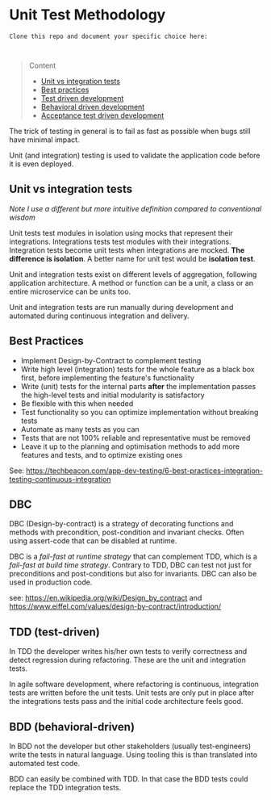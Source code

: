 # Unit Test Methodology

```
Clone this repo and document your specific choice here:



```
> Content
> - [Unit vs integration tests](#unit-vs-integration-tests)
> - [Best practices](#best-practices)
> - [Test driven development](#tdd-test-driven)
> - [Behavioral driven development](#bdd-behavioral-driven)
> - [Acceptance test driven development](#atdd-classic-acceptance-test-driven)

The trick of testing in general is to fail as fast as possible when bugs still have minimal impact.

Unit (and integration) testing is used to validate the application code before it is even deployed.

## Unit vs integration tests

*Note I use a different but more intuitive definition compared to conventional wisdom*

Unit tests test modules in isolation using mocks that represent their integrations.
Integrations tests test modules with their integrations.
Integration tests become unit tests when integrations are mocked.
**The difference is isolation**. A better name for unit test would be **isolation test**.

Unit and integration tests exist on different levels of aggregation, following application architecture.
A method or function can be a unit, a class or an entire microservice can be units too.

Unit and integration tests are run manually during development and automated during continuous integration and delivery.

## Best Practices

- Implement Design-by-Contract to complement testing
- Write high level (integration) tests for the whole feature as a black box first, before implementing the feature's functionality
- Write (unit) tests for the internal parts **after** the implementation passes the high-level tests and initial modularity is satisfactory
- Be flexible with this when needed
- Test functionality so you can optimize implementation without breaking tests
- Automate as many tests as you can
- Tests that are not 100% reliable and representative must be removed
- Leave it up to the planning and optimisation methods to add more features and tests, and to optimize existing ones

See: https://techbeacon.com/app-dev-testing/6-best-practices-integration-testing-continuous-integration 

## DBC

DBC (Design-by-contract) is a strategy of decorating functions and methods with precondition, post-condition and invariant checks.
Often using assert-code that can be disabled at runtime.

DBC is a *fail-fast at runtime strategy* that can complement TDD, which is a *fail-fast at build time strategy*.
Contrary to TDD, DBC can test not just for preconditions and post-conditions but also for invariants. DBC can also be used in production code.

see: https://en.wikipedia.org/wiki/Design_by_contract and https://www.eiffel.com/values/design-by-contract/introduction/

## TDD (test-driven)

In TDD the developer writes his/her own tests to verify correctness and detect regression during refactoring.
These are the unit and integration tests.

In agile software development, where refactoring is continuous, integration tests are written before the unit tests.
Unit tests are only put in place after the integrations tests pass and the initial code architecture feels good.

## BDD (behavioral-driven)
 
In BDD not the developer but other stakeholders (usually test-engineers) write the tests in natural language.
Using tooling this is than translated into automated test code.

BDD can easily be combined with TDD. In that case the BDD tests could replace the TDD integration tests. 


